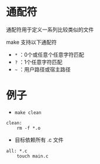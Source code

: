 # 通配符
通配符用于定义一系列比较类似的文件

make 支持以下通配符
- `*` ：0个或任意个任意字符匹配
- `?` ：1个任意字符匹配
- `~` ：用户路径或宿主路径

# 例子
- `make clean`

```
clean:
	rm -f *.o
```

- 目标依赖所有 .c 文件

```
all: *.c
	touch main.c
```
